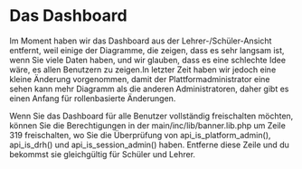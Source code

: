 
# Das Dashboard

Im Moment haben wir das Dashboard aus der Lehrer-/Schüler-Ansicht entfernt, weil einige der Diagramme, die zeigen, dass es sehr langsam ist, wenn Sie viele Daten haben, und wir glauben, dass es eine schlechte Idee wäre, es allen Benutzern zu zeigen.In letzter Zeit haben wir jedoch eine kleine Änderung vorgenommen, damit der Plattformadministrator eine sehen kann mehr Diagramm als die anderen Administratoren, daher gibt es einen Anfang für rollenbasierte Änderungen.

Wenn Sie das Dashboard für alle Benutzer vollständig freischalten möchten, können Sie die Berechtigungen in der main/inc/lib/banner.lib.php um Zeile 319 freischalten, wo Sie die Überprüfung von api\_is\_platform\_admin\(\), api\_is\_drh\(\) und api\_is\_session\_admin\(\) haben. Entferne diese Zeile und du bekommst sie gleichgültig für Schüler und Lehrer.